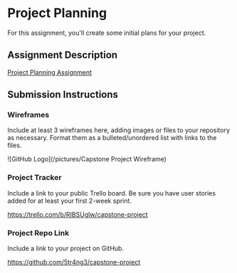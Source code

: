 # Project Planning
For this assignment, you'll create some initial plans for your project.

## Assignment Description
[Project Planning Assignment](https://education.launchcode.org/liftoff/modules/assignments/project-planning)

## Submission Instructions

### Wireframes

Include at least 3 wireframes here, adding images or files to your repository as necessary. Format them as a bulleted/unordered list with links to the files.

![GitHub Logo](/pictures/Capstone Project Wireframe)

### Project Tracker

Include a link to your public Trello board. Be sure you have user stories added for at least your first 2-week sprint.

https://trello.com/b/RIBSUglw/capstone-project

### Project Repo Link

Include a link to your project on GitHub.

https://github.com/5tr4ng3/capstone-project
